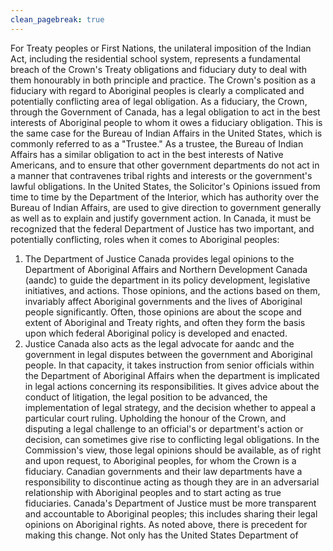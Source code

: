 ```yaml
---
clean_pagebreak: true
---
```


For Treaty peoples or First Nations, the unilateral imposition of the Indian Act, including the residential school system, represents a fundamental breach of the Crown's Treaty obligations and fiduciary duty to deal with them honourably in both principle and practice.
The Crown's position as a fiduciary with regard to Aboriginal peoples is clearly a complicated and potentially conflicting area of legal obligation. As a fiduciary, the Crown, through the Government of Canada, has a legal obligation to act in the best interests of Aboriginal people to whom it owes a fiduciary obligation. This is the same case for the Bureau of Indian Affairs in the United States, which is commonly referred to as a "Trustee." As a trustee, the Bureau of Indian Affairs has a similar obligation to act in the best interests of Native Americans, and to ensure that other government departments do not act in a manner that contravenes tribal rights and interests or the government's lawful obligations. In the United States, the Solicitor's Opinions issued from time to time by the Department of the Interior, which has authority over the Bureau of Indian Affairs, are used to give direction to government generally as well as to explain and justify government action. In Canada, it must be recognized that the federal Department of Justice has two important, and potentially conflicting, roles when it comes to Aboriginal peoples:
1) The Department of Justice Canada provides legal opinions to the Department of Aboriginal Affairs and Northern Development Canada (aandc) to guide the department in its policy development, legislative initiatives, and actions. Those opinions, and the actions based on them, invariably affect Aboriginal governments and the lives of Aboriginal people significantly. Often, those opinions are about the scope and extent of Aboriginal and Treaty rights, and often they form the basis upon which federal Aboriginal policy is developed and enacted.
2) Justice Canada also acts as the legal advocate for aandc and the government in legal disputes between the government and Aboriginal people. In that capacity, it takes instruction from senior officials within the Department of Aboriginal Affairs when the department is implicated in legal actions concerning its responsibilities. It gives advice about the conduct of litigation, the legal position to be advanced, the implementation of legal strategy, and the decision whether to appeal a particular court ruling.
Upholding the honour of the Crown, and disputing a legal challenge to an official's or department's action or decision, can sometimes give rise to conflicting legal obligations.
In the Commission's view, those legal opinions should be available, as of right and upon request, to Aboriginal peoples, for whom the Crown is a fiduciary. Canadian governments and their law departments have a responsibility to discontinue acting as though they are in an adversarial relationship with Aboriginal peoples and to start acting as true fiduciaries. Canada's Department of Justice must be more transparent and accountable to Aboriginal peoples; this includes sharing their legal opinions on Aboriginal rights. As noted above, there is precedent for making this change. Not only has the United States Department of
